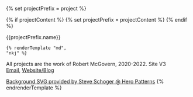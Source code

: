 <!-- NOT USED -->
<!-- Can't use variables due to the way I'm access it. Bug? -->

{% set projectPrefix = project %}

{% if projectContent %}
{% set projectPrefix = projectContent %}
{% endif %}

{{projectPrefix.name}}

    {% renderTemplate "md",
    "nkj" %}

All projects are the work of Robert McGovern, 2020-2022. Site V3  
[Email](emailto:{{projectPrefix.name}}), [Website/Blog]({{projectPrefix.name}})

[Background SVG provided by Steve Schoger @ Hero Patterns](http://www.heropatterns.com/)
{% endrenderTemplate %}

<!-- NOT USED -->
